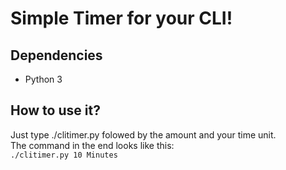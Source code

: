 # Simple Timer for your CLI!
## Dependencies
- Python 3  

## How to use it?
Just type ./clitimer.py folowed by the amount and your time unit.  
The command in the end looks like this:  
`./clitimer.py 10 Minutes`  
